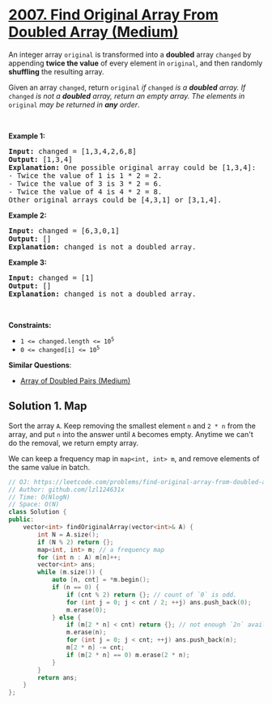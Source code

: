 # [2007. Find Original Array From Doubled Array (Medium)](https://leetcode.com/problems/find-original-array-from-doubled-array/)

<p>An integer array <code>original</code> is transformed into a <strong>doubled</strong> array <code>changed</code> by appending <strong>twice the value</strong> of every element in <code>original</code>, and then randomly <strong>shuffling</strong> the resulting array.</p>

<p>Given an array <code>changed</code>, return <code>original</code><em> if </em><code>changed</code><em> is a <strong>doubled</strong> array. If </em><code>changed</code><em> is not a <strong>doubled</strong> array, return an empty array. The elements in</em> <code>original</code> <em>may be returned in <strong>any</strong> order</em>.</p>

<p>&nbsp;</p>
<p><strong>Example 1:</strong></p>

<pre><strong>Input:</strong> changed = [1,3,4,2,6,8]
<strong>Output:</strong> [1,3,4]
<strong>Explanation:</strong> One possible original array could be [1,3,4]:
- Twice the value of 1 is 1 * 2 = 2.
- Twice the value of 3 is 3 * 2 = 6.
- Twice the value of 4 is 4 * 2 = 8.
Other original arrays could be [4,3,1] or [3,1,4].
</pre>

<p><strong>Example 2:</strong></p>

<pre><strong>Input:</strong> changed = [6,3,0,1]
<strong>Output:</strong> []
<strong>Explanation:</strong> changed is not a doubled array.
</pre>

<p><strong>Example 3:</strong></p>

<pre><strong>Input:</strong> changed = [1]
<strong>Output:</strong> []
<strong>Explanation:</strong> changed is not a doubled array.
</pre>

<p>&nbsp;</p>
<p><strong>Constraints:</strong></p>

<ul>
	<li><code>1 &lt;= changed.length &lt;= 10<sup>5</sup></code></li>
	<li><code>0 &lt;= changed[i] &lt;= 10<sup>5</sup></code></li>
</ul>


**Similar Questions**:
* [Array of Doubled Pairs (Medium)](https://leetcode.com/problems/array-of-doubled-pairs/)

## Solution 1. Map

Sort the array `A`. Keep removing the smallest element `n` and `2 * n` from the array, and put `n` into the answer until `A` becomes empty. Anytime we can't do the removal, we return empty array.

We can keep a frequency map in `map<int, int> m`, and remove elements of the same value in batch.

```cpp
// OJ: https://leetcode.com/problems/find-original-array-from-doubled-array/
// Author: github.com/lzl124631x
// Time: O(NlogN)
// Space: O(N)
class Solution {
public:
    vector<int> findOriginalArray(vector<int>& A) {
        int N = A.size();
        if (N % 2) return {};
        map<int, int> m; // a frequency map
        for (int n : A) m[n]++;
        vector<int> ans;
        while (m.size()) {
            auto [n, cnt] = *m.begin();
            if (n == 0) {
                if (cnt % 2) return {}; // count of `0` is odd.
                for (int j = 0; j < cnt / 2; ++j) ans.push_back(0);
                m.erase(0);
            } else {
                if (m[2 * n] < cnt) return {}; // not enough `2n` available.
                m.erase(n);
                for (int j = 0; j < cnt; ++j) ans.push_back(n);
                m[2 * n] -= cnt;
                if (m[2 * n] == 0) m.erase(2 * n);
            }
        }
        return ans;
    }
};
```